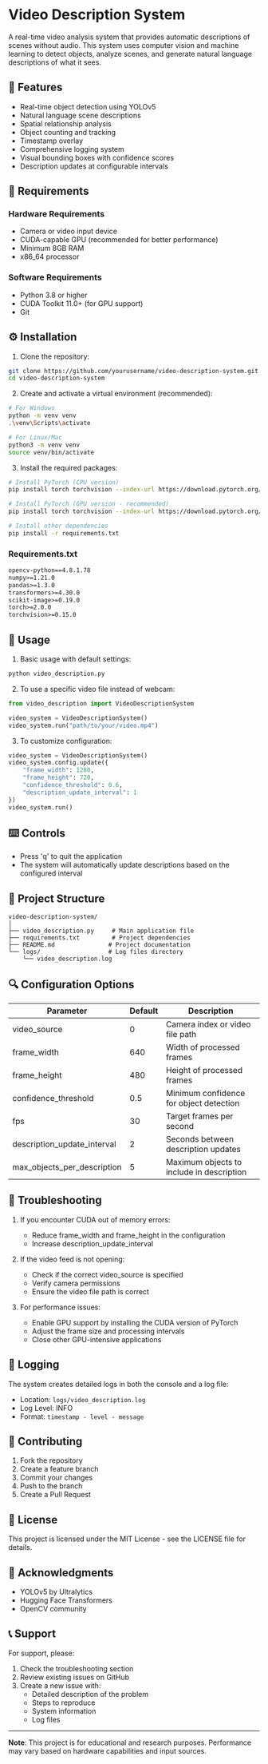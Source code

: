 # Video Description System

A real-time video analysis system that provides automatic descriptions of scenes without audio. This system uses computer vision and machine learning to detect objects, analyze scenes, and generate natural language descriptions of what it sees.

## 🎯 Features

- Real-time object detection using YOLOv5
- Natural language scene descriptions
- Spatial relationship analysis
- Object counting and tracking
- Timestamp overlay
- Comprehensive logging system
- Visual bounding boxes with confidence scores
- Description updates at configurable intervals

## 🔧 Requirements

### Hardware Requirements
- Camera or video input device
- CUDA-capable GPU (recommended for better performance)
- Minimum 8GB RAM
- x86_64 processor

### Software Requirements
- Python 3.8 or higher
- CUDA Toolkit 11.0+ (for GPU support)
- Git

## ⚙️ Installation

1. Clone the repository:
```bash
git clone https://github.com/yourusername/video-description-system.git
cd video-description-system
```

2. Create and activate a virtual environment (recommended):
```bash
# For Windows
python -m venv venv
.\venv\Scripts\activate

# For Linux/Mac
python3 -m venv venv
source venv/bin/activate
```

3. Install the required packages:
```bash
# Install PyTorch (CPU version)
pip install torch torchvision --index-url https://download.pytorch.org/whl/cpu

# Install PyTorch (GPU version - recommended)
pip install torch torchvision --index-url https://download.pytorch.org/whl/cu118  # for CUDA 11.8

# Install other dependencies
pip install -r requirements.txt
```

### Requirements.txt
```txt
opencv-python==4.8.1.78
numpy>=1.21.0
pandas>=1.3.0
transformers>=4.30.0
scikit-image>=0.19.0
torch>=2.0.0
torchvision>=0.15.0
```

## 🚀 Usage

1. Basic usage with default settings:
```bash
python video_description.py
```

2. To use a specific video file instead of webcam:
```python
from video_description import VideoDescriptionSystem

video_system = VideoDescriptionSystem()
video_system.run("path/to/your/video.mp4")
```

3. To customize configuration:
```python
video_system = VideoDescriptionSystem()
video_system.config.update({
    "frame_width": 1280,
    "frame_height": 720,
    "confidence_threshold": 0.6,
    "description_update_interval": 1
})
video_system.run()
```

## ⌨️ Controls

- Press 'q' to quit the application
- The system will automatically update descriptions based on the configured interval

## 📁 Project Structure

```
video-description-system/
│
├── video_description.py     # Main application file
├── requirements.txt         # Project dependencies
├── README.md               # Project documentation
└── logs/                   # Log files directory
    └── video_description.log
```

## 🔍 Configuration Options

| Parameter | Default | Description |
|-----------|---------|-------------|
| video_source | 0 | Camera index or video file path |
| frame_width | 640 | Width of processed frames |
| frame_height | 480 | Height of processed frames |
| confidence_threshold | 0.5 | Minimum confidence for object detection |
| fps | 30 | Target frames per second |
| description_update_interval | 2 | Seconds between description updates |
| max_objects_per_description | 5 | Maximum objects to include in description |

## 🐛 Troubleshooting

1. If you encounter CUDA out of memory errors:
   - Reduce frame_width and frame_height in the configuration
   - Increase description_update_interval

2. If the video feed is not opening:
   - Check if the correct video_source is specified
   - Verify camera permissions
   - Ensure the video file path is correct

3. For performance issues:
   - Enable GPU support by installing the CUDA version of PyTorch
   - Adjust the frame size and processing intervals
   - Close other GPU-intensive applications

## 📝 Logging

The system creates detailed logs in both the console and a log file:
- Location: `logs/video_description.log`
- Log Level: INFO
- Format: `timestamp - level - message`

## 🤝 Contributing

1. Fork the repository
2. Create a feature branch
3. Commit your changes
4. Push to the branch
5. Create a Pull Request

## 📄 License

This project is licensed under the MIT License - see the LICENSE file for details.

## 🙏 Acknowledgments

- YOLOv5 by Ultralytics
- Hugging Face Transformers
- OpenCV community

## 📞 Support

For support, please:
1. Check the troubleshooting section
2. Review existing issues on GitHub
3. Create a new issue with:
   - Detailed description of the problem
   - Steps to reproduce
   - System information
   - Log files

---
**Note**: This project is for educational and research purposes. Performance may vary based on hardware capabilities and input sources.
